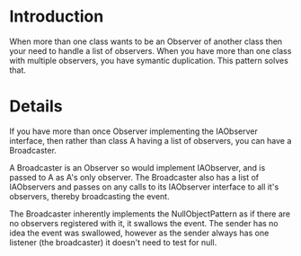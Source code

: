 # Introduction #

When more than one class wants to be an Observer of another class then your need to handle a list of observers. When you have more than one class with multiple observers, you have symantic duplication. This pattern solves that.


# Details #

If you have more than once Observer implementing the IAObserver interface, then rather than class A having a list of observers, you can have a Broadcaster.

A Broadcaster is an Observer so would implement IAObserver, and is passed to A as A's only observer. The Broadcaster also has a list of IAObservers and passes on any calls to its IAObserver interface to all it's observers, thereby broadcasting the event.

The Broadcaster inherently implements the NullObjectPattern as if there are no observers registered with it, it swallows the event. The sender has no idea the event was swallowed, however as the sender always has one listener (the broadcaster) it doesn't need to test for null.